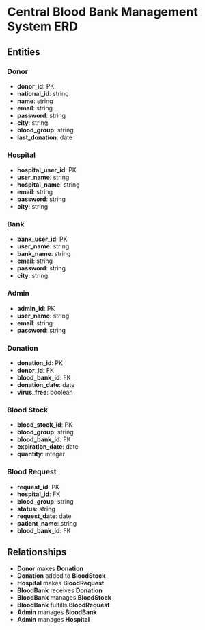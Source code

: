 # Central Blood Bank Management System ERD

## Entities

### Donor

- **donor_id**: PK
- **national_id**: string
- **name**: string
- **email**: string
- **password**: string
- **city**: string
- **blood_group**: string
- **last_donation**: date

### Hospital

- **hospital_user_id**: PK
- **user_name**: string
- **hospital_name**: string
- **email**: string
- **password**: string
- **city**: string

### Bank

- **bank_user_id**: PK
- **user_name**: string
- **bank_name**: string
- **email**: string
- **password**: string
- **city**: string

### Admin

- **admin_id**: PK
- **user_name**: string
- **email**: string
- **password**: string

### Donation

- **donation_id**: PK
- **donor_id**: FK
- **blood_bank_id**: FK
- **donation_date**: date
- **virus_free**: boolean

### Blood Stock

- **blood_stock_id**: PK
- **blood_group**: string
- **blood_bank_id**: FK
- **expiration_date**: date
- **quantity**: integer

### Blood Request

- **request_id**: PK
- **hospital_id**: FK
- **blood_group**: string
- **status**: string
- **request_date**: date
- **patient_name**: string
- **blood_bank_id**: FK

## Relationships

- **Donor** makes **Donation**
- **Donation** added to **BloodStock**
- **Hospital** makes **BloodRequest**
- **BloodBank** receives **Donation**
- **BloodBank** manages **BloodStock**
- **BloodBank** fulfills **BloodRequest**
- **Admin** manages **BloodBank**
- **Admin** manages **Hospital**

